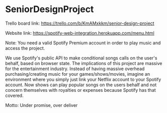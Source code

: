# SeniorDesignProject

Trello board link: https://trello.com/b/KmAMxkkm/senior-design-project

Website link: https://spotify-web-integration.herokuapp.com/menu.html

Note: You need a valid Spotify Premium account in order to play music and access the project. 

We use Spotify's public API to make conditional songs calls on the user's behalf, based on browser state. 
The implications of this project are massive for the entertainment industry. Instead of having massive overhead purchasing/creating music for your games/shows/movies, imagine an environment where you simply just link your Netflix account to your Spotify account. Now shows can play popular songs on the users behalf and not concern themselves with royalties or expenses because Spotify has that covered. 

Motto: Under promise, over deliver

